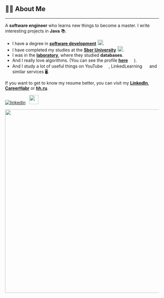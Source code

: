 ## 👨‍🎓 About Me

---
A **software engineer** who learns new things to become a master. I write interesting projects in **Java** 📚.

- I have a degree in [**software development**](https://kpfu.ru/) <a href="https://kpfu.ru/"><img width=18 src="https://kpfu.ru/docs/F81942084654/img656916153.jpg"></a>.
- I have completed my studies at the [**Sber University**](https://sberuniversity.ru/) <a href="https://sberuniversity.ru/"><img width=18 src="https://www.nstu.ru/pic/news/NSTU_MAIN_1655272395.png"></a>.
- I was in the [**laboratory**](https://datalaboratory.one/), where they studied **databases**.
- And I really love algorithms. (You can see the profile [**here**](https://leetcode.com/ilbagmanov/) <img width=12 src="https://leetcode.com/_next/static/images/logo-ff2b712834cf26bf50a5de58ee27bcef.png"> ).
- And I study a lot of useful things on YouTube <img width=16 src="https://upload.wikimedia.org/wikipedia/commons/thumb/0/09/YouTube_full-color_icon_%282017%29.svg/2560px-YouTube_full-color_icon_%282017%29.svg.png">, LinkedLearning <img width=16 src="https://upload.wikimedia.org/wikipedia/commons/thumb/8/81/LinkedIn_icon.svg/150px-LinkedIn_icon.svg.png"> and similar services 🖥.

If you want to get to know my resume better, you can visit my [**LinkedIn**](https://www.linkedin.com/in/ilbagmanov), [**CareerHabr**](https://career.habr.com/ilbagmanov) or [**hh.ru**](https://kazan.hh.ru/resume/f83758c3ff08df844c0039ed1f393056594365).

[![linkedin](https://img.shields.io/badge/linkedin%20-%230077B5.svg?&style=for-the-badge&logo=linkedin&logoColor=white)](https://www.linkedin.com/in/ilbagmanov)
    <a href="https://kazan.hh.ru/resume/f83758c3ff08df844c0039ed1f393056594365"><img width=30 src="https://i.hh.ru/logos/svg/hh.ru__min_.svg?v=11032019"></a>

<img width=600 src="https://i.pinimg.com/originals/b9/e4/96/b9e4960c1476c78043d499d975f86cdb.gif">
